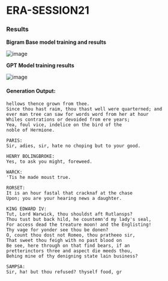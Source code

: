 # ERA-SESSION21

### Results
**Bigram Base model training and results**

![image](https://github.com/RaviNaik/ERA-SESSION21/assets/23289802/4cc02d93-98fc-4114-a4c9-8a3c249eaad3)

**GPT Model training results**

![image](https://github.com/RaviNaik/ERA-SESSION21/assets/23289802/95dcde00-bf20-4853-ad20-fa67c1046f6b)

#### Generation Output:
```
hellows thence grown from thee.
Since thou hast raim, thou thast well were quarterned; and
ever man tree can saw for words word from her at hour
Whiles contrations or devoided from ere years;
Yea, foul vice, indelice on the bird of the
noble of Hermione.

PARIS:
Sir, adies, sir, hate no choping but to your good.

HENRY BOLINGBROKE:
Yes, to ask you might, foreweed.

WARCK:
'Tis he made moust true.

RORSET:
It is an hour fastal that cracknaf at the chase
Upon; you are your hearing news a daughter.

KING EDWARD IV:
Tut, Lord Warwick, thou shouldst aft Rutlansps?
Thou tust but back hild, he countemn'd my lady's seal,
For access dead the treature moon! and the Englisting!
Thy vage for yonder see thou be donen?
O, count thou dost not Romeo, thou pratheeo sir,
That sweet thou feigh with no past blood on
Be see, here through on that find bears, if an
pretterinctors three and aspect die meeds thou,
Behing mine of thy denigning state lain business?

SAMPSA:
Sir, ha! but thou refused? thyself food, gr
```
